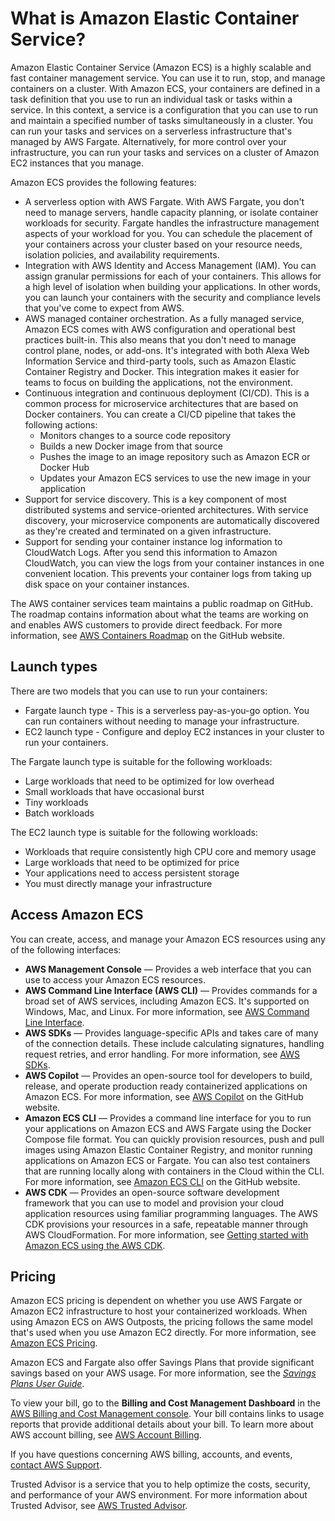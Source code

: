 # What is Amazon Elastic Container Service?<a name="Welcome"></a>

Amazon Elastic Container Service \(Amazon ECS\) is a highly scalable and fast container management service\. You can use it to run, stop, and manage containers on a cluster\. With Amazon ECS, your containers are defined in a task definition that you use to run an individual task or tasks within a service\. In this context, a service is a configuration that you can use to run and maintain a specified number of tasks simultaneously in a cluster\. You can run your tasks and services on a serverless infrastructure that's managed by AWS Fargate\. Alternatively, for more control over your infrastructure, you can run your tasks and services on a cluster of Amazon EC2 instances that you manage\.

Amazon ECS provides the following features:
+ A serverless option with AWS Fargate\. With AWS Fargate, you don't need to manage servers, handle capacity planning, or isolate container workloads for security\. Fargate handles the infrastructure management aspects of your workload for you\. You can schedule the placement of your containers across your cluster based on your resource needs, isolation policies, and availability requirements\.
+ Integration with AWS Identity and Access Management \(IAM\)\. You can assign granular permissions for each of your containers\. This allows for a high level of isolation when building your applications\. In other words, you can launch your containers with the security and compliance levels that you've come to expect from AWS\.
+ AWS managed container orchestration\. As a fully managed service, Amazon ECS comes with AWS configuration and operational best practices built\-in\. This also means that you don't need to manage control plane, nodes, or add\-ons\. It's integrated with both Alexa Web Information Service and third\-party tools, such as Amazon Elastic Container Registry and Docker\. This integration makes it easier for teams to focus on building the applications, not the environment\.
+ Continuous integration and continuous deployment \(CI/CD\)\. This is a common process for microservice architectures that are based on Docker containers\. You can create a CI/CD pipeline that takes the following actions: 
  + Monitors changes to a source code repository
  + Builds a new Docker image from that source
  + Pushes the image to an image repository such as Amazon ECR or Docker Hub
  + Updates your Amazon ECS services to use the new image in your application
+ Support for service discovery\. This is a key component of most distributed systems and service\-oriented architectures\. With service discovery, your microservice components are automatically discovered as they're created and terminated on a given infrastructure\. 
+ Support for sending your container instance log information to CloudWatch Logs\. After you send this information to Amazon CloudWatch, you can view the logs from your container instances in one convenient location\. This prevents your container logs from taking up disk space on your container instances\.

The AWS container services team maintains a public roadmap on GitHub\. The roadmap contains information about what the teams are working on and enables AWS customers to provide direct feedback\. For more information, see [AWS Containers Roadmap](https://github.com/aws/containers-roadmap) on the GitHub website\.

## Launch types<a name="launch-types"></a>

There are two models that you can use to run your containers:
+ Fargate launch type \- This is a serverless pay\-as\-you\-go option\. You can run containers without needing to manage your infrastructure\.
+ EC2 launch type \- Configure and deploy EC2 instances in your cluster to run your containers\.

The Fargate launch type is suitable for the following workloads:
+ Large workloads that need to be optimized for low overhead 
+ Small workloads that have occasional burst
+ Tiny workloads
+ Batch workloads

The EC2 launch type is suitable for the following workloads:
+  Workloads that require consistently high CPU core and memory usage
+ Large workloads that need to be optimized for price
+ Your applications need to access persistent storage
+ You must directly manage your infrastructure

## Access Amazon ECS<a name="welcome-interfaces"></a>

You can create, access, and manage your Amazon ECS resources using any of the following interfaces:
+ **AWS Management Console** — Provides a web interface that you can use to access your Amazon ECS resources\.
+ **AWS Command Line Interface \(AWS CLI\)** — Provides commands for a broad set of AWS services, including Amazon ECS\. It's supported on Windows, Mac, and Linux\. For more information, see [AWS Command Line Interface](https://aws.amazon.com/cli/)\.
+ **AWS SDKs** — Provides language\-specific APIs and takes care of many of the connection details\. These include calculating signatures, handling request retries, and error handling\. For more information, see [AWS SDKs](http://aws.amazon.com/tools/#SDKs)\.
+ **AWS Copilot** — Provides an open\-source tool for developers to build, release, and operate production ready containerized applications on Amazon ECS\. For more information, see [AWS Copilot](https://github.com/aws/copilot-cli) on the GitHub website\.
+ **Amazon ECS CLI** — Provides a command line interface for you to run your applications on Amazon ECS and AWS Fargate using the Docker Compose file format\. You can quickly provision resources, push and pull images using Amazon Elastic Container Registry, and monitor running applications on Amazon ECS or Fargate\. You can also test containers that are running locally along with containers in the Cloud within the CLI\. For more information, see [Amazon ECS CLI](https://github.com/aws/amazon-ecs-cli) on the GitHub website\.
+ **AWS CDK** — Provides an open\-source software development framework that you can use to model and provision your cloud application resources using familiar programming languages\. The AWS CDK provisions your resources in a safe, repeatable manner through AWS CloudFormation\. For more information, see [Getting started with Amazon ECS using the AWS CDK](tutorial-ecs-web-server-cdk.md)\.

## Pricing<a name="welcome-pricing"></a>

Amazon ECS pricing is dependent on whether you use AWS Fargate or Amazon EC2 infrastructure to host your containerized workloads\. When using Amazon ECS on AWS Outposts, the pricing follows the same model that's used when you use Amazon EC2 directly\. For more information, see [Amazon ECS Pricing](https://aws.amazon.com/ecs/pricing)\.

Amazon ECS and Fargate also offer Savings Plans that provide significant savings based on your AWS usage\. For more information, see the *[Savings Plans User Guide](https://docs.aws.amazon.com/savingsplans/latest/userguide/)*\.

To view your bill, go to the **Billing and Cost Management Dashboard** in the [AWS Billing and Cost Management console](https://console.aws.amazon.com/billing/)\. Your bill contains links to usage reports that provide additional details about your bill\. To learn more about AWS account billing, see [AWS Account Billing](https://docs.aws.amazon.com/awsaccountbilling/latest/aboutv2/)\.

If you have questions concerning AWS billing, accounts, and events, [contact AWS Support](https://aws.amazon.com/contact-us/)\.

Trusted Advisor is a service that you to help optimize the costs, security, and performance of your AWS environment\. For more information about Trusted Advisor, see [AWS Trusted Advisor](https://aws.amazon.com/premiumsupport/trustedadvisor/)\.
